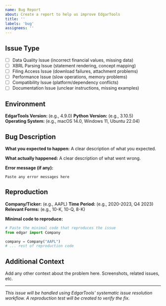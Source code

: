 ```yaml
---
name: Bug Report
about: Create a report to help us improve EdgarTools
title: ''
labels: 'bug'
assignees: ''
---
```


## Issue Type
<!-- Select the primary category for this issue by putting an 'x' in the brackets -->
- [ ] Data Quality Issue (incorrect financial values, missing data)
- [ ] XBRL Parsing Issue (statement rendering, concept mapping)  
- [ ] Filing Access Issue (download failures, attachment problems)
- [ ] Performance Issue (slow operations, memory problems)
- [ ] Compatibility Issue (platform/dependency conflicts)
- [ ] Documentation Issue (unclear instructions, missing examples)

## Environment
**EdgarTools Version:** (e.g., 4.9.0)
**Python Version:** (e.g., 3.10.5)  
**Operating System:** (e.g., macOS 14.0, Windows 11, Ubuntu 22.04)

## Bug Description
**What you expected to happen:**
A clear description of what you expected.

**What actually happened:**
A clear description of what went wrong.

**Error message (if any):**
```
Paste any error messages here
```

## Reproduction
**Company/Ticker:** (e.g., AAPL)
**Time Period:** (e.g., 2020-2023, Q4 2023)
**Relevant Forms:** (e.g., 10-K, 10-Q, 8-K)

**Minimal code to reproduce:**
```python
# Paste the minimal code that reproduces the issue
from edgar import Company

company = Company("AAPL")
# ... rest of reproduction code
```

## Additional Context
Add any other context about the problem here. Screenshots, related issues, etc.

---
*This issue will be handled using EdgarTools' systematic issue resolution workflow. A reproduction test will be created to verify the fix.*